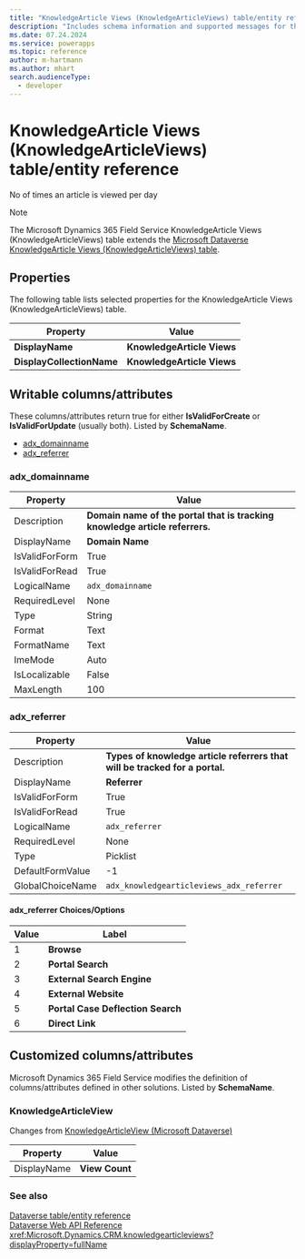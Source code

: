 ```yaml
---
title: "KnowledgeArticle Views (KnowledgeArticleViews) table/entity reference (Microsoft Dynamics 365 Field Service)"
description: "Includes schema information and supported messages for the KnowledgeArticle Views (KnowledgeArticleViews) table/entity with Microsoft Dynamics 365 Field Service."
ms.date: 07.24.2024
ms.service: powerapps
ms.topic: reference
author: m-hartmann
ms.author: mhart
search.audienceType: 
  - developer
---
```


# KnowledgeArticle Views (KnowledgeArticleViews) table/entity reference

No of times an article is viewed per day

> [!NOTE]
> The Microsoft Dynamics 365 Field Service KnowledgeArticle Views (KnowledgeArticleViews) table extends the [Microsoft Dataverse KnowledgeArticle Views (KnowledgeArticleViews) table](/power-apps/developer/data-platform/reference/entities/knowledgearticleviews).


## Properties

The following table lists selected properties for the KnowledgeArticle Views (KnowledgeArticleViews) table.

|Property|Value|
| --- | --- |
| **DisplayName** | **KnowledgeArticle Views** |
| **DisplayCollectionName** | **KnowledgeArticle Views** |

## Writable columns/attributes

These columns/attributes return true for either **IsValidForCreate** or **IsValidForUpdate** (usually both). Listed by **SchemaName**.

- [adx_domainname](#BKMK_adx_domainname)
- [adx_referrer](#BKMK_adx_referrer)

### <a name="BKMK_adx_domainname"></a> adx_domainname

|Property|Value|
|---|---|
|Description|**Domain name of the portal that is tracking knowledge article referrers.**|
|DisplayName|**Domain Name**|
|IsValidForForm|True|
|IsValidForRead|True|
|LogicalName|`adx_domainname`|
|RequiredLevel|None|
|Type|String|
|Format|Text|
|FormatName|Text|
|ImeMode|Auto|
|IsLocalizable|False|
|MaxLength|100|

### <a name="BKMK_adx_referrer"></a> adx_referrer

|Property|Value|
|---|---|
|Description|**Types of knowledge article referrers that will be tracked for a portal.**|
|DisplayName|**Referrer**|
|IsValidForForm|True|
|IsValidForRead|True|
|LogicalName|`adx_referrer`|
|RequiredLevel|None|
|Type|Picklist|
|DefaultFormValue|-1|
|GlobalChoiceName|`adx_knowledgearticleviews_adx_referrer`|

#### adx_referrer Choices/Options

|Value|Label|
|---|---|
|1|**Browse**|
|2|**Portal Search**|
|3|**External Search Engine**|
|4|**External Website**|
|5|**Portal Case Deflection Search**|
|6|**Direct Link**|


## Customized columns/attributes

Microsoft Dynamics 365 Field Service modifies the definition of columns/attributes defined in other solutions. Listed by **SchemaName**.

### <a name="BKMK_KnowledgeArticleView"></a> KnowledgeArticleView

Changes from [KnowledgeArticleView (Microsoft Dataverse)](/power-apps/developer/data-platform/reference/entities/knowledgearticleviews#BKMK_KnowledgeArticleView)

|Property|Value|
|---|---|
|DisplayName|**View Count**|




### See also

[Dataverse table/entity reference](../about-entity-reference.md)  
[Dataverse Web API Reference](/power-apps/developer/data-platform/webapi/reference/about)   
<xref:Microsoft.Dynamics.CRM.knowledgearticleviews?displayProperty=fullName>
